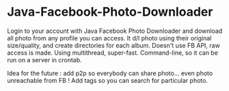 # Java-Facebook-Photo-Downloader
Login to your account with Java Facebook Photo Downloader and download all photo from any profile you can access.
It d/l photo using their original size/quality, and create directories for each album.
Doesn't use FB API, raw access is made.
Using multithread, super-fast.
Command-line, so it can be run on a server in crontab.

Idea for the future : add p2p so everybody can share photo... even photo unreachable from FB ! Add tags so you can search for particular photo.
